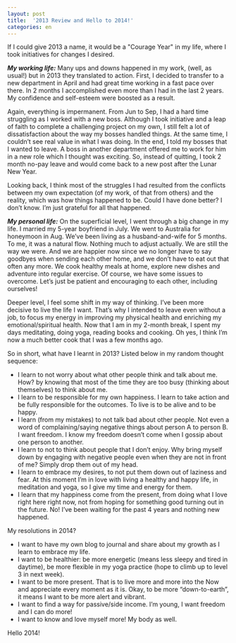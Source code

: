```yaml
---
layout: post
title:  '2013 Review and Hello to 2014!'
categories: en
---
```


If I could give 2013 a name, it would be a "Courage Year" in my life, where I took initiatives for changes I desired.

***My working life:***
Many ups and downs happened in my work, (well, as usual!) but in 2013 they translated to action. First, I decided to transfer to a new department in April and had great time working in a fast pace over there. In 2 months I accomplished  even more than I had in the last 2 years. My confidence and self-esteem were boosted as a result.

<!--More-->

Again, everything is impermanent. From Jun to Sep, I had a hard time struggling as I worked with a new boss. Although I took initiative and a leap of faith to complete a challenging project on my own, I still felt a lot of dissatisfaction about the way my bosses handled things. At the same time, I couldn’t see real value in what I was doing. In the end, I told my bosses that I wanted to leave. A boss in another department offered me to work for him in a new role which I thought was exciting. So, instead of quitting, I took 2 month no-pay leave and would come back to a new post after the Lunar New Year.

Looking back, I think most of the struggles I had resulted from the conflicts between my own expectation (of my work, of that from others) and the reality, which was how things happened to be. Could I have done better? I don’t know. I’m just grateful for all that happened. 


***My personal life:***
On the superficial level, I went through a big change in my life. I married my 5-year boyfriend in July. We went to Australia for honeymoon in Aug. We’ve been living as a husband-and-wife for 5 months. To me, it was a natural flow. Nothing much to adjust actually. We are still the way we were. And we are happier now since we no longer have to say goodbyes when sending each other home, and we don’t have to eat out that often any more. We cook healthy meals at home, explore new dishes and adventure into regular exercise. Of course, we have some issues to overcome. Let’s just be patient and encouraging to each other, including ourselves!

Deeper level, I feel some shift in my way of thinking. I’ve been more decisive to live the life I want. That’s why I intended to leave even without a job, to focus my energy in improving my physical health and enriching my emotional/spiritual health. Now that I am in my 2-month break, I spent my days meditating, doing yoga, reading books and cooking. Oh yes, I think I’m now a much better cook that I was a few months ago.


So in short, what have I learnt in 2013? Listed below in my random thought sequence:

   * I learn to not worry about what other people think and talk about me. How? by knowing that most of the time they are too busy (thinking about themselves) to think about me.
   * I learn to be responsible for my own happiness. I learn to take action and be fully responsible for the outcomes. To live is to be alive and to be happy.
   * I learn (from my mistakes) to not talk bad about other people. Not even a word of complaining/saying negative things about person A to person B. I want freedom. I know my freedom doesn’t come when I gossip about one person to another. 
   * I learn to not to think about people that I don’t enjoy. Why bring myself down by engaging with negative people even when they are not in front of me? Simply drop them out of my head.
   * I learn to embrace my desires, to not put them down out of laziness and fear. At this moment I’m in love with living a healthy and happy life, in meditation and yoga, so I give my time and energy for them. 
   * I learn that my happiness come from the present, from doing what I love right here right now, not from hoping for something good turning out in the future. No! I’ve been waiting for the past 4 years and nothing new happened. 


My resolutions in 2014?

   * I want to have my own blog to journal and share about my growth as I learn to embrace my life. 
   * I want to be healthier: be more energetic (means less sleepy and tired in daytime), be more flexible in my yoga practice (hope to climb up to level 3 in next week). 
   * I want to be more present. That is to live more and more into the Now and appreciate every moment as it is. Okay, to be more “down-to-earth”, it means I want to be more alert and vibrant. 
   * I want to find a way for passive/side income. I’m young, I want freedom and I can do more!
   * I want to know and love myself more! My body as well.

Hello 2014!